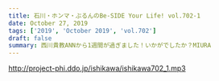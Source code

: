```yaml
---
title: 石川・ホンマ・ぶるんのBe-SIDE Your Life! vol.702-1
date: October 27, 2019
tags: ['2019', 'October 2019', 'vol.702']
draft: false
summary: 西川貴教ANNから1週間が過ぎました！いかがでしたか？MIURA
---
```


http://project-phi.ddo.jp/ishikawa/ishikawa702_1.mp3
